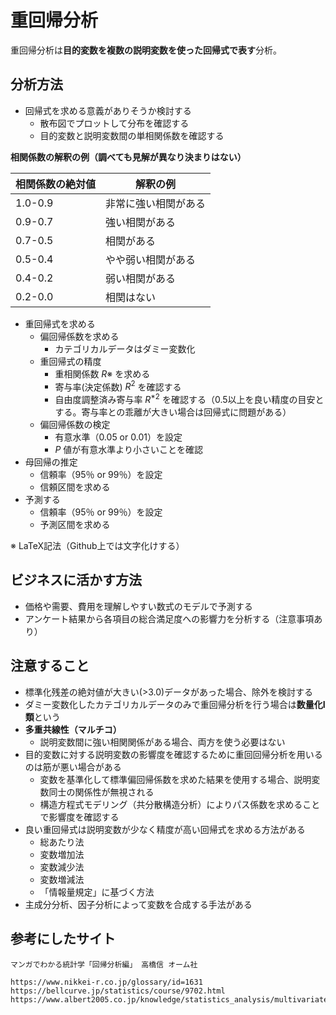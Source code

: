 # 重回帰分析

重回帰分析は**目的変数を複数の説明変数を使った回帰式で表す**分析。

## 分析方法
- 回帰式を求める意義がありそうか検討する
  - 散布図でプロットして分布を確認する
  - 目的変数と説明変数間の単相関係数を確認する

**相関係数の解釈の例（調べても見解が異なり決まりはない）**

相関係数の絶対値 | 解釈の例
--|--
1.0-0.9 | 非常に強い相関がある
0.9-0.7 | 強い相関がある
0.7-0.5 | 相関がある
0.5-0.4 | やや弱い相関がある
0.4-0.2  | 弱い相関がある
0.2-0.0 | 相関はない

- 重回帰式を求める
  - 偏回帰係数を求める
    - カテゴリカルデータはダミー変数化
  - 重回帰式の精度
    - 重相関係数 $R$※ を求める
    - 寄与率(決定係数) $R^2$ を確認する
    - 自由度調整済み寄与率 $R^{*2}$ を確認する（0.5以上を良い精度の目安とする。寄与率との乖離が大きい場合は回帰式に問題がある）
  - 偏回帰係数の検定
    - 有意水準（0.05 or 0.01）を設定
    - $P$ 値が有意水準より小さいことを確認
- 母回帰の推定
  - 信頼率（95％ or 99％）を設定
  - 信頼区間を求める
- 予測する
  - 信頼率（95％ or 99％）を設定
  - 予測区間を求める

※ LaTeX記法（Github上では文字化けする）

## ビジネスに活かす方法
- 価格や需要、費用を理解しやすい数式のモデルで予測する
- アンケート結果から各項目の総合満足度への影響力を分析する（注意事項あり）

## 注意すること
- 標準化残差の絶対値が大きい(>3.0)データがあった場合、除外を検討する
- ダミー変数化したカテゴリカルデータのみで重回帰分析を行う場合は**数量化Ⅰ類**という
- **多重共線性（マルチコ）**
  - 説明変数間に強い相関関係がある場合、両方を使う必要はない
- 目的変数に対する説明変数の影響度を確認するために重回回帰分析を用いるのは筋が悪い場合がある
  - 変数を基準化して標準偏回帰係数を求めた結果を使用する場合、説明変数同士の関係性が無視される
  - 構造方程式モデリング（共分散構造分析）によりパス係数を求めることで影響度を確認する
- 良い重回帰式は説明変数が少なく精度が高い回帰式を求める方法がある
  - 総あたり法
  - 変数増加法
  - 変数減少法
  - 変数増減法
  - 「情報量規定」に基づく方法
- 主成分分析、因子分析によって変数を合成する手法がある

## 参考にしたサイト
```
マンガでわかる統計学「回帰分析編」 高橋信 オーム社

https://www.nikkei-r.co.jp/glossary/id=1631
https://bellcurve.jp/statistics/course/9702.html
https://www.albert2005.co.jp/knowledge/statistics_analysis/multivariate_analysis/multiple_regression
```
